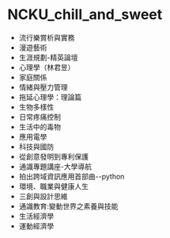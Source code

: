 # NCKU_chill_and_sweet
- 流行樂賞析與實務
- 漫遊藝術
- 生涯規劃-精英論壇
- 心理學（林君昱）
- 家庭關係
- 情緒與壓力管理
- 拖延心理學：理論篇
- 生物多樣性
- 日常疼痛控制
- 生活中的毒物
- 應用電學
- 科技與國防
- 從創意發明到專利保護
- 通識專題講座-大學導航
- 拍出跨域資訊應用首部曲--python
- 環境、職業與健康人生
- 三創與設計思維
- 通識教育:變動世界之素養與技能
- 生活經濟學
- 運動經濟學
